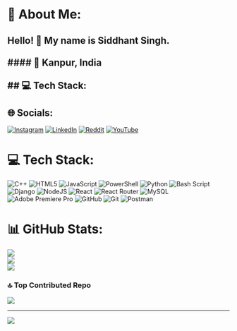 # 💫 About Me:
## Hello! 👋 My name is Siddhant Singh.<br><br> #### 📍 Kanpur, India<br><br> ## 💻 Tech Stack:


## 🌐 Socials:
[![Instagram](https://img.shields.io/badge/Instagram-%23E4405F.svg?logo=Instagram&logoColor=white)](https://instagram.com/_sidzz_xx) [![LinkedIn](https://img.shields.io/badge/LinkedIn-%230077B5.svg?logo=linkedin&logoColor=white)](https://linkedin.com/in/siddzz) [![Reddit](https://img.shields.io/badge/Reddit-%23FF4500.svg?logo=Reddit&logoColor=white)](https://reddit.com/user/senzaeii) [![YouTube](https://img.shields.io/badge/YouTube-%23FF0000.svg?logo=YouTube&logoColor=white)](https://youtube.com/@@dangozushi) 

# 💻 Tech Stack:
![C++](https://img.shields.io/badge/c++-%2300599C.svg?style=plastic&logo=c%2B%2B&logoColor=white) ![HTML5](https://img.shields.io/badge/html5-%23E34F26.svg?style=plastic&logo=html5&logoColor=white) ![JavaScript](https://img.shields.io/badge/javascript-%23323330.svg?style=plastic&logo=javascript&logoColor=%23F7DF1E) ![PowerShell](https://img.shields.io/badge/PowerShell-%235391FE.svg?style=plastic&logo=powershell&logoColor=white) ![Python](https://img.shields.io/badge/python-3670A0?style=plastic&logo=python&logoColor=ffdd54) ![Bash Script](https://img.shields.io/badge/bash_script-%23121011.svg?style=plastic&logo=gnu-bash&logoColor=white) ![Django](https://img.shields.io/badge/django-%23092E20.svg?style=plastic&logo=django&logoColor=white) ![NodeJS](https://img.shields.io/badge/node.js-6DA55F?style=plastic&logo=node.js&logoColor=white) ![React](https://img.shields.io/badge/react-%2320232a.svg?style=plastic&logo=react&logoColor=%2361DAFB) ![React Router](https://img.shields.io/badge/React_Router-CA4245?style=plastic&logo=react-router&logoColor=white) ![MySQL](https://img.shields.io/badge/mysql-4479A1.svg?style=plastic&logo=mysql&logoColor=white) ![Adobe Premiere Pro](https://img.shields.io/badge/Adobe%20Premiere%20Pro-9999FF.svg?style=plastic&logo=Adobe%20Premiere%20Pro&logoColor=white) ![GitHub](https://img.shields.io/badge/github-%23121011.svg?style=plastic&logo=github&logoColor=white) ![Git](https://img.shields.io/badge/git-%23F05033.svg?style=plastic&logo=git&logoColor=white) ![Postman](https://img.shields.io/badge/Postman-FF6C37?style=plastic&logo=postman&logoColor=white)
# 📊 GitHub Stats:
![](https://github-readme-stats.vercel.app/api?username=beepsid&theme=dark&hide_border=false&include_all_commits=true&count_private=true)<br/>
![](https://github-readme-streak-stats.herokuapp.com/?user=beepsid&theme=dark&hide_border=false)<br/>
![](https://github-readme-stats.vercel.app/api/top-langs/?username=beepsid&theme=dark&hide_border=false&include_all_commits=true&count_private=true&layout=compact)

### 🔝 Top Contributed Repo
![](https://github-contributor-stats.vercel.app/api?username=beepsid&limit=5&theme=tokyonight&combine_all_yearly_contributions=true)

---
[![](https://visitcount.itsvg.in/api?id=beepsid&icon=3&color=8)](https://visitcount.itsvg.in)

<!-- Proudly created with GPRM ( https://gprm.itsvg.in ) -->